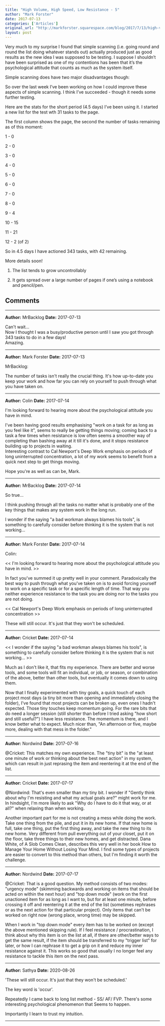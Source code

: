 ```yaml
---
title: "High Volume, High Speed, Low Resistance - 5"
author: "Mark Forster"
date: 2017-07-13
categories: ['Articles']
original_url: "http://markforster.squarespace.com/blog/2017/7/13/high-volume-high-speed-low-resistance-5.html"
layout: post
---
```


Very much to my surprise I found that simple scanning (i.e. going round and round the list doing whatever stands out) actually produced just as good results as the new idea I was supposed to be testing. I suppose I shouldn’t have been surprised as one of my contentions has been that it’s the psychological attitude that counts as much as the system itself.

Simple scanning does have two major disadvantages though:

So over the last week I’ve been working on how I could improve these aspects of simple scanning. I think I’ve succeeded - though it needs some further testing.

Here are the stats for the short period (4.5 days) I’ve been using it. I started a new list for the test wth 31 tasks to the page.

The first column shows the page, the second the number of tasks remaining as of this moment:

1 - 0

2 - 0

3 - 0

4 - 0

5 - 0

6 - 0

7 - 0

8 - 0

9 - 4

10 - 15

11 - 21

12 - 2 (of 2)

So in 4.5 days I have actioned 343 tasks, with 42 remaining.

More details soon!

1. The list tends to grow uncontrollably

2. It gets spread over a large number of pages if one’s using a notebook and pencil/pen.


## Comments

---

**Author:** MrBacklog
**Date:** 2017-07-13

Can't wait...  
Now I thought I was a busy/productive person until I saw you got through 343 tasks to do in a few days!  
Amazing.

---

**Author:** Mark Forster
**Date:** 2017-07-13

MrBacklog:  
  
The number of tasks isn't really the crucial thing. It's how up-to-date you keep your work and how far you can rely on yourself to push through what you have taken on.

---

**Author:** Colin
**Date:** 2017-07-14

I'm looking forward to hearing more about the psychological attitude you have in mind.  
  
I've been having good results emphasising "work on a task for as long as you feel like it", seems to really be getting things moving; coming back to a task a few times when resistance is low often seems a smoother way of completing than bashing away at it till it's done, and it stops resistance building up to projects in waiting.   
Interesting contrast to Cal Newport's Deep Work emphasis on periods of long uninterrupted concentration, a lot of my work seems to benefit from a quick next step to get things moving.  
  
Hope you're as well as can be, Mark.

---

**Author:** MrBacklog
**Date:** 2017-07-14

So true...  
  
I think pushing through all the tasks no matter what is probably one of the key things that makes any system work in the long run.  
  
I wonder if the saying "a bad workman always blames his tools", is something to carefully consider before thinking it is the system that is not working...

---

**Author:** Mark Forster
**Date:** 2017-07-14

Colin:  
  
<< I'm looking forward to hearing more about the psychological attitude you have in mind. >>  
  
In fact you've summed it up pretty well in your comment. Paradoxically the best way to push through what you've taken on is to avoid forcing yourself to work on a specific task or for a specific length of time. That way you neither experience resistance to the task you are doing nor to the tasks you are not doing.  
  
<< Cal Newport's Deep Work emphasis on periods of long uninterrupted concentration >>  
  
These will still occur. It's just that they won't be scheduled.

---

**Author:** Cricket
**Date:** 2017-07-14

<< I wonder if the saying "a bad workman always blames his tools", is something to carefully consider before thinking it is the system that is not working... >>  
  
Much as I don't like it, that fits my experience. There are better and worse tools, and some tools will fit an individual, or job, or season, or combination of the above, better than other tools, but eventually it comes down to using them.  
  
Now that I finally experimented with tiny goals, a quick touch of each project most days (a tiny bit more than opening and immediately closing the folder), I've found that most projects can be broken up, even ones I hadn't expected. Those tiny touches keep momentum going. For the rare bits that do need a longer session (still shorter than before I tried asking "how short and still useful?") I have less resistance. The momentum is there, and I know better what to expect. Much nicer than, "An afternoon or five, maybe more, dealing with that mess in the folder."

---

**Author:** Nordwind
**Date:** 2017-07-16

@Cricket: This matches my own experience. The "tiny bit" is the "at least one minute of work or thinking about the best next action" in my system, which can result in just reprasing the item and reentering it at the end of the list.

---

**Author:** Cricket
**Date:** 2017-07-17

@Nordwind: That's even smaller than my tiny bit. I wonder if "Gently think about why I'm resisting and what my actual goals are?" might work for me. In hindsight, I'm more likely to ask "Why do I have to do it that way, or at all?" when relaxing than when working.  
  
Another important part for me is not creating a mess while doing the work. Take one thing from the pile, and put it in its new home. If that new home is full, take one thing, put the first thing away, and take the new thing to its new home. Very different from pull everything out of your closet, put it on the floor, take three things to their new homes, and get distracted. Dana White, of A Slob Comes Clean, describes this very well in her book How to Manage Your Home Without Losing Your Mind. I find some types of projects are easier to convert to this method than others, but I'm finding it worth the challenge.

---

**Author:** Nordwind
**Date:** 2017-07-17

@Cricket: That is a good question. My method consists of two modes: "urgency mode" (skimming backwards and working on items that should be acted on within the next hour) and "top down mode" (work on the first unactioned item for as long as I want to, but for at least one minute, before crossing it off and reentering it at the end of the list (sometimes rephrases or as the next action for that particular project). Only items that can't be worked on right now (wrong place, wrong time) may be skipped.  
  
When I work in "top down mode" every item has to be worked on (except the above mentioned skipping rule). If I feel resistance / procrastination, I think about why this item is on the list at all, if there are other/better ways to get the same result, if the item should be transferred to my "trigger list" for later, or how I can rephrase it to get a grip on it and reduce my inner resistance against it. This works so good that usually I no longer feel any resistance to tackle this item on the next pass.

---

**Author:** Sathya
**Date:** 2020-08-26

'These will still occur. It's just that they won't be scheduled.'  
  
The key word is 'occur'.  
  
Repeatedly I came back to long list method - SS/ AF/ FVP. There's some interesting psychological phenomenon that Seems to happen.  
  
Importantly I learn to trust my intuition.

---
